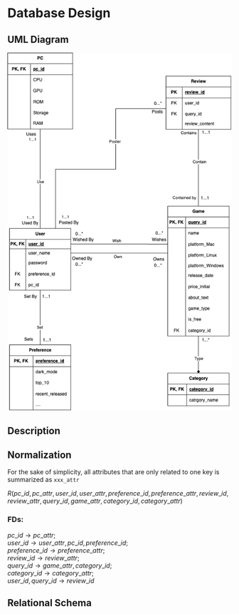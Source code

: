 # Database Design
## UML Diagram
![UML](./image/cs411-pt1-stage2-uml.png)

## Description

## Normalization

For the sake of simplicity, all attributes that are only related to one key is summarized as `xxx_attr`

$R(pc\_id, pc\_attr, user\_id, user\_attr, preference\_id, preference\_attr, review\_id, review\_attr, query\_id, game\_attr, category\_id, category\_attr)$

### FDs:
$pc\_id \to pc\_attr$; \
$user\_id \to user\_attr, pc\_id, preference\_id$; \
$preference\_id \to preference\_attr$; \
$review\_id \to review\_attr$; \
$query\_id \to game\_attr, category\_id$; \
$category\_id \to category\_attr$; \
$user\_id, query\_id \to review\_id$


## Relational Schema
